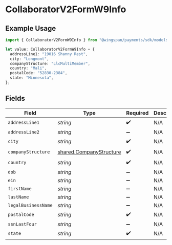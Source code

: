 # CollaboratorV2FormW9Info

## Example Usage

```typescript
import { CollaboratorV2FormW9Info } from "@wingspan/payments/sdk/models/shared";

let value: CollaboratorV2FormW9Info = {
  addressLine1: "19016 Shanny Rest",
  city: "Longmont",
  companyStructure: "LlcMultiMember",
  country: "Mali",
  postalCode: "52830-2384",
  state: "Minnesota",
};
```

## Fields

| Field                                                                     | Type                                                                      | Required                                                                  | Description                                                               |
| ------------------------------------------------------------------------- | ------------------------------------------------------------------------- | ------------------------------------------------------------------------- | ------------------------------------------------------------------------- |
| `addressLine1`                                                            | *string*                                                                  | :heavy_check_mark:                                                        | N/A                                                                       |
| `addressLine2`                                                            | *string*                                                                  | :heavy_minus_sign:                                                        | N/A                                                                       |
| `city`                                                                    | *string*                                                                  | :heavy_check_mark:                                                        | N/A                                                                       |
| `companyStructure`                                                        | [shared.CompanyStructure](../../../sdk/models/shared/companystructure.md) | :heavy_check_mark:                                                        | N/A                                                                       |
| `country`                                                                 | *string*                                                                  | :heavy_check_mark:                                                        | N/A                                                                       |
| `dob`                                                                     | *string*                                                                  | :heavy_minus_sign:                                                        | N/A                                                                       |
| `ein`                                                                     | *string*                                                                  | :heavy_minus_sign:                                                        | N/A                                                                       |
| `firstName`                                                               | *string*                                                                  | :heavy_minus_sign:                                                        | N/A                                                                       |
| `lastName`                                                                | *string*                                                                  | :heavy_minus_sign:                                                        | N/A                                                                       |
| `legalBusinessName`                                                       | *string*                                                                  | :heavy_minus_sign:                                                        | N/A                                                                       |
| `postalCode`                                                              | *string*                                                                  | :heavy_check_mark:                                                        | N/A                                                                       |
| `ssnLastFour`                                                             | *string*                                                                  | :heavy_minus_sign:                                                        | N/A                                                                       |
| `state`                                                                   | *string*                                                                  | :heavy_check_mark:                                                        | N/A                                                                       |
